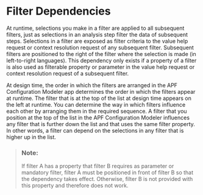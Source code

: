 <!-- loio0c5ae40bcda34f21b4c0d44632cb4ce4 -->

# Filter Dependencies

At runtime, selections you make in a filter are applied to all subsequent filters, just as selections in an analysis step filter the data of subsequent steps. Selections in a filter are exposed as filter criteria to the value help request or context resolution request of any subsequent filter. Subsequent filters are positioned to the right of the filter where the selection is made \(in left-to-right languages\). This dependency only exists if a property of a filter is also used as filterable property or parameter in the value help request or context resolution request of a subsequent filter.

At design time, the order in which the filters are arranged in the APF Configuration Modeler app determines the order in which the filters appear at runtime. The filter that is at the top of the list at design time appears on the left at runtime. You can determine the way in which filters influence each other by arranging them in the required sequence. A filter that you position at the top of the list in the APF Configuration Modeler influences any filter that is further down the list and that uses the same filter property. In other words, a filter can depend on the selections in any filter that is higher up in the list.

> ### Note:  
> If filter A has a property that filter B requires as parameter or mandatory filter, filter A must be positioned in front of filter B so that the dependency takes effect. Otherwise, filter B is not provided with this property and therefore does not work.

